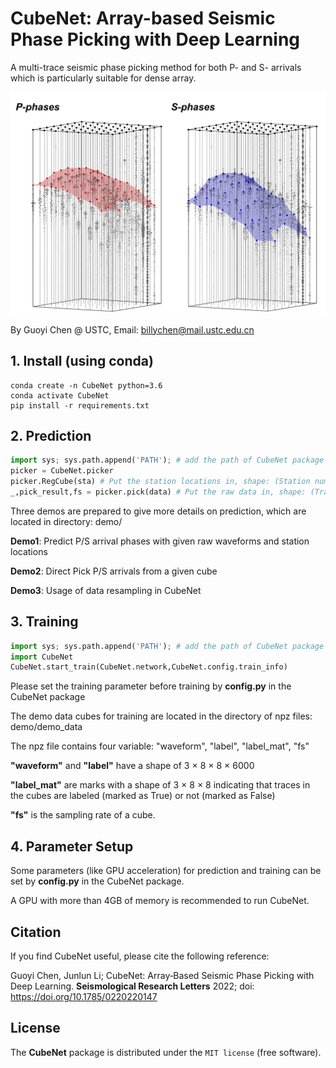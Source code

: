# CubeNet: Array-based Seismic Phase Picking with Deep Learning

A multi-trace seismic phase picking method for both P- and S- arrivals which is particularly suitable for dense array.

![diagram](./diagram.png)

By Guoyi Chen @ USTC, Email: billychen@mail.ustc.edu.cn

## 1. Install (using conda)

```
conda create -n CubeNet python=3.6
conda activate CubeNet
pip install -r requirements.txt
```

## 2. Prediction

```python
import sys; sys.path.append('PATH'); # add the path of CubeNet package if necessary
picker = CubeNet.picker
picker.RegCube(sta) # Put the station locations in, shape: (Station number, 2), unit: km
_,pick_result,fs = picker.pick(data) # Put the raw data in, shape: (TraceID, Components, Sampling pts)
```

Three demos are prepared to give more details on prediction, which are located in directory: demo/

**Demo1**: Predict P/S arrival phases with given raw waveforms and station locations

**Demo2**: Direct Pick P/S arrivals from a given cube

**Demo3**: Usage of data resampling in CubeNet

## 3. Training

```python
import sys; sys.path.append('PATH'); # add the path of CubeNet package if necessary
import CubeNet
CubeNet.start_train(CubeNet.network,CubeNet.config.train_info)
```

Please set the training parameter before training by **config.py** in the CubeNet package

The demo data cubes for training are located in the directory of npz files: demo/demo_data

The npz file contains four variable: "waveform", "label", "label_mat", "fs"

**"waveform"**  and **"label"** have a shape of 3 $\times$ 8 $\times$ 8 $\times$ 6000

**"label_mat"** are marks with a shape of 3 $\times$ 8 $\times$ 8 indicating that traces in the cubes are labeled (marked as True) or not (marked as False)

**"fs"** is the sampling rate of a cube.

## 4. Parameter Setup

Some parameters (like GPU acceleration) for prediction and training can be set by **config.py** in the CubeNet package.

A GPU with more than 4GB of memory is recommended to run CubeNet.

##  Citation

If you find CubeNet useful, please cite the following reference:

Guoyi Chen, Junlun Li; CubeNet: Array‐Based Seismic Phase Picking with Deep Learning. **Seismological Research Letters** 2022; doi: https://doi.org/10.1785/0220220147

## License

The **CubeNet** package is distributed under the `MIT license` (free software).
